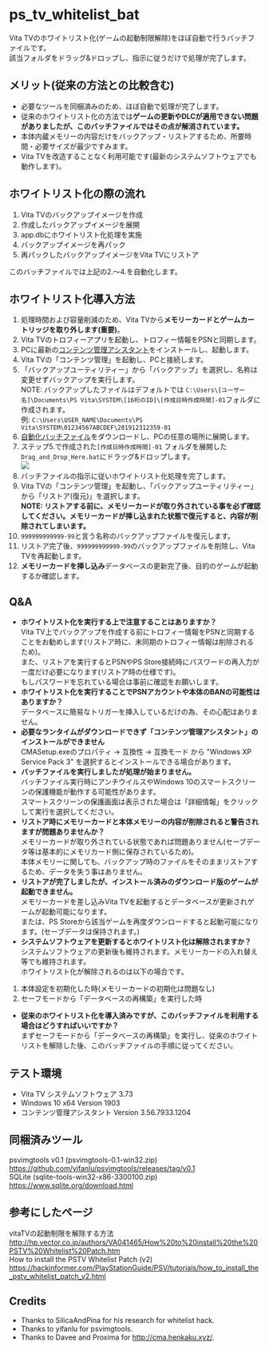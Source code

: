 # ps_tv_whitelist_bat

Vita TVのホワイトリスト化(ゲームの起動制限解除)をほぼ自動で行うバッチファイルです。  
該当フォルダをドラッグ&ドロップし、指示に従うだけで処理が完了します。


## メリット(従来の方法との比較含む)
- 必要なツールを同梱済みのため、ほぼ自動で処理が完了します。
- 従来のホワイトリスト化の方法では**ゲームの更新やDLCが適用できない問題がありましたが、このバッチファイルではその点が解消されています。**
- 本体内蔵メモリーの内容だけをバックアップ・リストアするため、所要時間・必要サイズが最少ですみます。
- Vita TVを改造することなく利用可能です(最新のシステムソフトウェアでも動作します)。

## ホワイトリスト化の際の流れ
1. Vita TVのバックアップイメージを作成
2. 作成したバックアップイメージを展開
3. app.dbにホワイトリスト化処理を実施
4. バックアップイメージを再パック
5. 再パックしたバックアップイメージをVita TVにリストア

このバッチファイルでは上記の2.～4.を自動化します。

## ホワイトリスト化導入方法
1. 処理時間および容量削減のため、Vita TVから**メモリーカードとゲームカートリッジを取り外します(重要)**。
2. Vita TVのトロフィーアプリを起動し、トロフィー情報をPSNと同期します。
3. PCに最新の[コンテンツ管理アシスタント](http://cma.dl.playstation.net/cma/win/jp/)をインストールし、起動します。
4. Vita TVの「コンテンツ管理」を起動し、PCと接続します。
5. 「バックアップユーティリティー」から「バックアップ」を選択し、名称は変更せずバックアップを実行します。  
NOTE: バックアップしたファイルはデフォルトでは `C:\Users\[ユーザー名]\Documents\PS Vita\SYSTEM\[16桁のID]\[作成日時作成時間]-01`フォルダに作成されます。  
例: `C:\Users\USER_NAME\Documents\PS Vita\SYSTEM\01234567ABCDEF\201912312359-01`  
6. [自動化バッチファイル](https://github.com/1jtp8sobiu/ps_tv_whitelist_bat/archive/master.zip)をダウンロードし、PCの任意の場所に展開します。
7. ステップ5.で作成された`[作成日時作成時間]-01` フォルダを展開した`Drag_and_Drop_Here.bat`にドラッグ&ドロップします。  
![](https://github.com/1jtp8sobiu/ps_tv_whitelist_bat/raw/master/img/25a2e475e4d5edcd602e242dbca8fd9e.png)
8. バッチファイルの指示に従いホワイトリスト化処理を完了します。
9. Vita TVの「コンテンツ管理」を起動し、「バックアップユーティリティー」から「リストア(復元)」を選択します。  
**NOTE: リストアする前に、メモリーカードが取り外されている事を必ず確認してください。メモリーカードが挿し込まれた状態で復元すると、内容が削除されてしまいます。**  
10. `999999999999-99`と言う名称のバックアップファイルを復元します。
11. リストア完了後、`999999999999-99`のバックアップファイルを削除し、Vita TVを再起動します。
12. **メモリーカードを挿し込み**データベースの更新完了後、目的のゲームが起動するか確認します。


## Q&A

- **ホワイトリスト化を実行する上で注意することはありますか？**  
Vita TV上でバックアップを作成する前にトロフィー情報をPSNと同期することをお勧めします(リストア時に、未同期のトロフィー情報は削除されるため)。  
また、リストアを実行するとPSNやPS Store接続時にパスワードの再入力が一度だけ必要になります(リストア時の仕様です)。  
もしパスワードを忘れている場合は事前に確認をお願いします。  
- **ホワイトリスト化を実行することでPSNアカウントや本体のBANの可能性はありますか？**  
データベースに簡易なトリガーを挿入しているだけの為、その心配はありません。  
- **必要なランタイムがダウンロードできず「コンテンツ管理アシスタント」のインストールができません**  
CMASetup.exeのプロパティ -> 互換性 -> 互換モード から "Windows XP Service Pack 3" を選択するとインストールできる場合があります。
- **バッチファイルを実行しましたが処理が始まりません。**  
バッチファイル実行時にアンチウイルスやWindows 10のスマートスクリーンの保護機能が動作する可能性があります。  
スマートスクリーンの保護画面は表示された場合は「詳細情報」をクリックして実行を選択してください。  
- **リストア時にメモリーカードと本体メモリーの内容が削除されると警告されますが問題ありませんか？**  
メモリーカードが取り外されている状態であれば問題ありません(セーブデータ等は基本的にメモリカード側に保存されているため)。  
本体メモリーに関しても、バックアップ時のファイルをそのままリストアするため、データを失う事はありません。  
- **リストアが完了しましたが、インストール済みのダウンロード版のゲームが起動できません。**  
メモリーカードを差し込みVita TVを起動するとデータベースが更新されゲームが起動可能になります。  
または、PS Storeから該当ゲームを再度ダウンロードすると起動可能になります。(セーブデータは保持されます。)  
- **システムソフトウェアを更新するとホワイトリスト化は解除されますか？**  
システムソフトウェアの更新後も維持されます。メモリーカードの入れ替え等でも維持されます。  
ホワイトリスト化が解除されるのは以下の場合です。  
 1. 本体設定を初期化した時(メモリーカードの初期化は問題なし)
 2. セーフモードから「データベースの再構築」を実行した時  
- **従来のホワイトリスト化を導入済みですが、このバッチファイルを利用する場合はどうすればいいですか？**  
まずセーフモードから「データベースの再構築」を実行し、従来のホワイトリストを解除した後、このバッチファイルの手順に従ってください。

## テスト環境
- Vita TV システムソフトウェア 3.73
- Windows 10 x64 Version 1903 
- コンテンツ管理アシスタント Version 3.56.7933.1204

## 同梱済みツール
psvimgtools v0.1 (psvimgtools-0.1-win32.zip)  
https://github.com/yifanlu/psvimgtools/releases/tag/v0.1  
SQLite (sqlite-tools-win32-x86-3300100.zip)  
https://www.sqlite.org/download.html

## 参考にしたページ
vitaTVの起動制限を解除する方法  
http://hp.vector.co.jp/authors/VA041465/How%20to%20install%20the%20PSTV%20Whitelist%20Patch.htm  
How to install the PSTV Whitelist Patch (v2)  
https://hackinformer.com/PlayStationGuide/PSV/tutorials/how_to_install_the_pstv_whitelist_patch_v2.html

## Credits
- Thanks to SilicaAndPina for his research for whitelist hack.
- Thanks to yifanlu for psvimgtools.
- Thanks to Davee and Proxima for http://cma.henkaku.xyz/.
